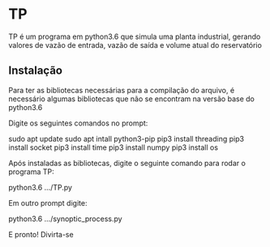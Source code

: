 # TP

TP é um programa em python3.6 que simula uma planta industrial, gerando valores de vazão de entrada, vazão de saída e volume atual do reservatório

## Instalação

Para ter as bibliotecas necessárias para a compilação do arquivo, é necessário algumas bibliotecas que não se encontram na versão base do python3.6

Digite os seguintes comandos no prompt:

sudo apt update
sudo apt intall python3-pip
pip3 install threading
pip3 install socket
pip3 install time
pip3 install numpy
pip3 install os

Após instaladas as bibliotecas, digite o seguinte comando para rodar o programa TP:

python3.6 .../TP.py

Em outro prompt digite:

python3.6 .../synoptic_process.py

E pronto!
Divirta-se
